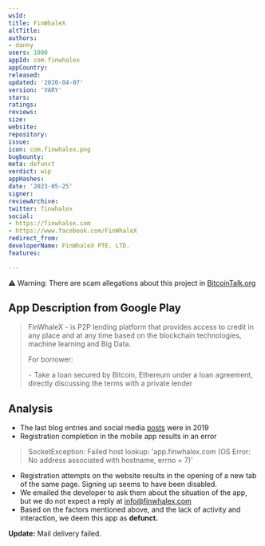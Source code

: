 ```yaml
---
wsId: 
title: FinWhaleX
altTitle: 
authors:
- danny
users: 1000
appId: com.finwhalex
appCountry: 
released: 
updated: '2020-04-07'
version: 'VARY'
stars: 
ratings: 
reviews: 
size: 
website: 
repository: 
issue: 
icon: com.finwhalex.png
bugbounty: 
meta: defunct
verdict: wip
appHashes: 
date: '2023-05-25'
signer: 
reviewArchive: 
twitter: finwhalex
social:
- https://finwhalex.com
- https://www.facebook.com/FinWhaleX
redirect_from: 
developerName: FinWhaleX PTE. LTD.
features: 

---
```


⚠️ Warning: There are scam allegations about this project in [BitcoinTalk.org](https://bitcointalk.org/index.php?topic=5172358.0)

## App Description from Google Play 

> FinWhaleX - is P2P lending platform that provides access to credit in any place and at any time based on the blockchain technologies, machine learning and Big Data.
>
> For borrower:
>
> ⁃ Take a loan secured by Bitcoin, Ethereum under a loan agreement, directly discussing the terms with a private lender

## Analysis 

- The last blog entries and social media [posts](https://twitter.com/BitcoinWalletz/status/1661571853758988288) were in 2019
- Registration completion in the mobile app results in an error 

> SocketException: Failed host lookup: 'app.finwhalex.com (OS Error: No address associated with hostname, errno = 7)'

- Registration attempts on the website results in the opening of a new tab of the same page. Signing up seems to have been disabled. 
- We emailed the developer to ask them about the situation of the app, but we do not expect a reply at info@finwhalex.com 
- Based on the factors mentioned above, and the lack of activity and interaction, we deem this app as **defunct.**

**Update:** Mail delivery failed.